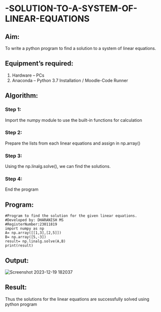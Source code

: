 # -SOLUTION-TO-A-SYSTEM-OF-LINEAR-EQUATIONS
## Aim:
To write a python program to find a solution to a system of linear equations.
## Equipment’s required:
1. 	Hardware – PCs
2. 	Anaconda – Python 3.7 Installation / Moodle-Code Runner
## Algorithm:
### Step 1: 
Import the numpy module to use the built-in functions for calculation
### Step 2: 
Prepare the lists from each linear equations and assign in np.array()
### Step 3: 
Using the np.linalg.solve(), we can find the solutions.
### Step 4: 
End the program
## Program:
```
#Program to find the solution for the given linear equations.
#Developed by: DHARANISH MS 
#RegisterNumber:23011819
import numpy as np
A= np.array([[1,3],[2,5]])
B= np.array([5,-3])
result= np.linalg.solve(A,B)
print(result)

```
## Output:
![Screenshot 2023-12-19 182037](https://github.com/MSDharanish-23011819/-SOLUTION-TO-A-SYSTEM-OF-LINEAR-EQUATIONS/assets/147139454/af793d3d-270a-4d74-a0a7-9dcb11e2adfd)

## Result: 
Thus the solutions for the linear equations are successfully solved using python program

